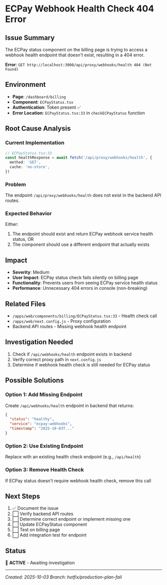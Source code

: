# ECPay Webhook Health Check 404 Error

## Issue Summary
The ECPay status component on the billing page is trying to access a webhook health endpoint that doesn't exist, resulting in a 404 error.

**Error**: `GET http://localhost:3000/api/proxy/webhooks/health 404 (Not Found)`

## Environment
- **Page**: `/dashboard/billing`
- **Component**: `ECPayStatus.tsx`
- **Authentication**: Token present ✅
- **Error Location**: `ECPayStatus.tsx:33` in `checkECPayStatus` function

## Root Cause Analysis

### Current Implementation
```typescript
// ECPayStatus.tsx:33
const healthResponse = await fetch('/api/proxy/webhooks/health', {
  method: 'GET',
  cache: 'no-store',
})
```

### Problem
The endpoint `/api/proxy/webhooks/health` does not exist in the backend API routes.

### Expected Behavior
Either:
1. The endpoint should exist and return ECPay webhook service health status, OR
2. The component should use a different endpoint that actually exists

## Impact
- **Severity**: Medium
- **User Impact**: ECPay status check fails silently on billing page
- **Functionality**: Prevents users from seeing ECPay service health status
- **Performance**: Unnecessary 404 errors in console (non-breaking)

## Related Files
- `/apps/web/components/billing/ECPayStatus.tsx:33` - Health check call
- `/apps/web/next.config.js` - Proxy configuration
- Backend API routes - Missing webhook health endpoint

## Investigation Needed
1. Check if `/api/webhooks/health` endpoint exists in backend
2. Verify correct proxy path in `next.config.js`
3. Determine if webhook health check is still needed for ECPay status

## Possible Solutions

### Option 1: Add Missing Endpoint
Create `/api/webhooks/health` endpoint in backend that returns:
```json
{
  "status": "healthy",
  "service": "ecpay-webhooks",
  "timestamp": "2025-10-03T..."
}
```

### Option 2: Use Existing Endpoint
Replace with an existing health check endpoint (e.g., `/api/health`)

### Option 3: Remove Health Check
If ECPay status doesn't require webhook health check, remove this call

## Next Steps
1. ✅ Document the issue
2. ⬜ Verify backend API routes
3. ⬜ Determine correct endpoint or implement missing one
4. ⬜ Update ECPayStatus component
5. ⬜ Test on billing page
6. ⬜ Add integration test for endpoint

## Status
🔴 **ACTIVE** - Awaiting investigation

---
*Created: 2025-10-03*
*Branch: hotfix/production-plan-fail*
